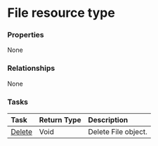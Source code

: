 # File resource type



### Properties
None

### Relationships
None


### Tasks

| Task		   | Return Type	|Description|
|:---------------|:--------|:----------|
|[Delete](../api/file_delete.md) | Void	|Delete File object. |
<!-- uuid: d2192ba2-0561-4cb0-8f68-16a12089889b\n2015-10-09 15:14:08 UTC -->